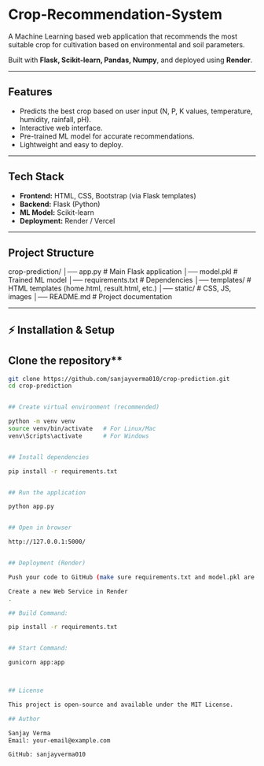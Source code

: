 # Crop-Recommendation-System

A Machine Learning based web application that recommends the most suitable crop for cultivation based on environmental and soil parameters.  

Built with **Flask, Scikit-learn, Pandas, Numpy**, and deployed using **Render**.  

---

## Features
- Predicts the best crop based on user input (N, P, K values, temperature, humidity, rainfall, pH).
- Interactive web interface.
- Pre-trained ML model for accurate recommendations.
- Lightweight and easy to deploy.

---

## Tech Stack
- **Frontend:** HTML, CSS, Bootstrap (via Flask templates)
- **Backend:** Flask (Python)
- **ML Model:** Scikit-learn
- **Deployment:** Render / Vercel

---

## Project Structure

crop-prediction/
│── app.py # Main Flask application
│── model.pkl # Trained ML model
│── requirements.txt # Dependencies
│── templates/ # HTML templates (home.html, result.html, etc.)
│── static/ # CSS, JS, images
│── README.md # Project documentation


---

## ⚡ Installation & Setup

## Clone the repository**
   ```bash
   git clone https://github.com/sanjayverma010/crop-prediction.git
   cd crop-prediction


## Create virtual environment (recommended)

python -m venv venv
source venv/bin/activate   # For Linux/Mac
venv\Scripts\activate      # For Windows


## Install dependencies

pip install -r requirements.txt


## Run the application

python app.py


## Open in browser

http://127.0.0.1:5000/


## Deployment (Render)

Push your code to GitHub (make sure requirements.txt and model.pkl are included).

Create a new Web Service in Render
.

## Build Command:

pip install -r requirements.txt


## Start Command:

gunicorn app:app

 

## License

This project is open-source and available under the MIT License.

## Author

Sanjay Verma
Email: your-email@example.com

GitHub: sanjayverma010